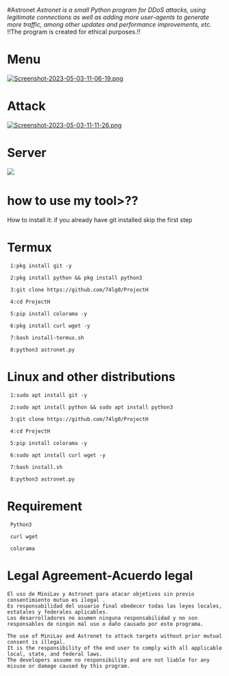 #Astronet 
*Astronet is a small Python program for DDoS attacks, using legitimate connections as well as adding more user-agents to generate more traffic, among other updates and performance improvements, etc.*
!!The program is created for ethical purposes.!!
# Menu
[![Screenshot-2023-05-03-11-06-19.png](https://i.postimg.cc/t4Jmm3D6/Screenshot-2023-05-03-11-06-19.png)](https://postimg.cc/VJyRJbxs)
# Attack
[![Screenshot-2023-05-03-11-11-26.png](https://i.postimg.cc/xdSMbYkd/Screenshot-2023-05-03-11-11-26.png)](https://postimg.cc/NKp5W3kh)
# Server
<img src="https://i.postimg.cc/26gZrDfm/Screenshot-2023-05-03-11-13-05.png">
ㅤㅤ


# how to use my tool>??
How to install it: 
if you already have git installed skip the first step
 # Termux
     1:pkg install git -y
     
     2:pkg install python && pkg install python3
     
     3:git clone https://github.com/74lg0/ProjectH
     
     4:cd ProjectH
      
     5:pip install colorama -y 
     
     6:pkg install curl wget -y
     
     7:bash install-termux.sh
     
     8:python3 astronet.py
     
# Linux and other distributions
     1:sudo apt install git -y
     
     2:sudo apt install python && sudo apt install python3
     
     3:git clone https://github.com/74lg0/ProjectH
     
     4:cd ProjectH
     
     5:pip install colorama -y
     
     6:sudo apt install curl wget -y
     
     7:bash install.sh
     
     8:python3 astronet.py
     
# Requirement
     
     Python3
     
     curl wget
     
     colorama
     
     
# Legal Agreement-Acuerdo legal
    El uso de MiniLav y Astronet para atacar objetivos sin previo consentimiento mutuo es ilegal .
    Es responsabilidad del usuario final obedecer todas las leyes locales, estatales y federales aplicables.
    Los desarrolladores no asumen ninguna responsabilidad y no son responsables de ningún mal uso o daño causado por este programa.
    
    The use of MiniLav and Astronet to attack targets without prior mutual consent is illegal. 
    It is the responsibility of the end user to comply with all applicable local, state, and federal laws. 
    The developers assume no responsibility and are not liable for any misuse or damage caused by this program.
